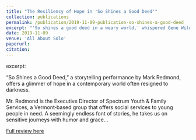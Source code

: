 ```yaml
---
title: "The Resiliency of Hope in 'So Shines a Good Deed'"
collection: publications
permalink: /publication/2019-11-09-publication-so-shines-a-good-deed
excerpt: "'So shines a good deed in a weary world,' whispered Gene Wilder in the 1971 film, _Willy Wonka and the Chocolate Factory_. 'So shines a good deed,' indeed, whispers Mr. Redmond’s performance today."
date: 2019-11-09
venue: 'All About Solo'
paperurl: 
citation: 
---
```


excerpt: 

“So Shines a Good Deed,” a storytelling performance by Mark Redmond, offers a glimmer of hope in a contemporary world often resigned to darkness.
 
Mr. Redmond is the Executive Director of Spectrum Youth & Family Services, a Vermont‑based group that offers social services to young people in need. A seemingly endless font of stories, he takes us on sensitive journeys with humor and grace...


[Full review here](https://allaboutsolo.com/the-resiliency-of-hope-in-so-shines-a-good-deed/)